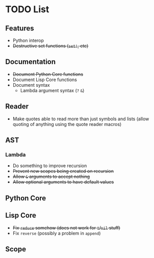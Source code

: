 TODO List
=========

Features
--------

 * Python interop
 * <del>Destructive set functions (`set!`, etc)</del>

Documentation
-------------

 * <del>Document Python Core functions</del>
 * Document Lisp Core functions
 * Document syntax
   * Lambda argument syntax (`?` `&`)

Reader
------

 * Make quotes able to read more than just symbols and lists (allow
   quoting of anything using the quote reader macros)

AST
---

### Lambda

 * Do something to improve recursion
 * <del>Prevent new scopes being created on recursion</del>
 * <del>Allow `&` arguments to accept nothing</del>
 * <del>Allow optional arguments to have default values</del>

Python Core
-----------

Lisp Core
---------

 * <del>Fix `reduce` somehow (does not work for `t`/`nil` stuff)</del>
 * Fix `reverse` (possibly a problem in `append`)

Scope
-----


